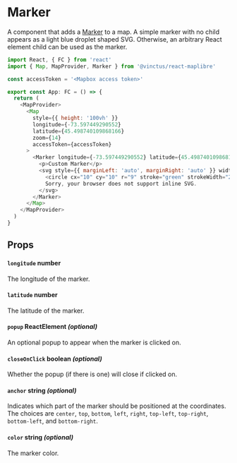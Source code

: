 Marker
======

A component that adds a [Marker](https://docs.mapbox.com/mapbox-gl-js/api/markers/#marker) to a map. A simple marker with no child appears as a light blue droplet shaped SVG.  Otherwise, an arbitrary React element child can be used as the marker.

[//]: # (TODO: tsx support)

```javascript
import React, { FC } from 'react'
import { Map, MapProvider, Marker } from '@vinctus/react-maplibre'

const accessToken = '<Mapbox access token>'

export const App: FC = () => {
  return (
    <MapProvider>
      <Map
        style={{ height: '100vh' }}
        longitude={-73.597449290552}
        latitude={45.498740109868166}
        zoom={14}
        accessToken={accessToken}
      >
        <Marker longitude={-73.597449290552} latitude={45.498740109868166}>
          <p>Custom Marker</p>
          <svg style={{ marginLeft: 'auto', marginRight: 'auto' }} width="20" height="20">
            <circle cx="10" cy="10" r="9" stroke="green" strokeWidth="2" fill="yellow" />
            Sorry, your browser does not support inline SVG.
          </svg>
        </Marker>
      </Map>
    </MapProvider>
  )
}
```

Props
-----

#### `longitude` number

The longitude of the marker.

#### `latitude` number

The latitude of the marker.

#### `popup` ReactElement *(optional)*

An optional popup to appear when the marker is clicked on.

#### `closeOnClick` boolean *(optional)*

Whether the popup (if there is one) will close if clicked on.

#### `anchor` string *(optional)*

Indicates which part of the marker should be positioned at the coordinates. The choices are `center`, `top`, `bottom`, `left`, `right`, `top-left`, `top-right`, `bottom-left`, and `bottom-right`. 

#### `color` string *(optional)*

The marker color.
